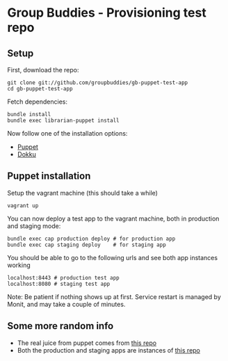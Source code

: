 # Group Buddies - Provisioning test repo

## Setup

First, download the repo:

    git clone git://github.com/groupbuddies/gb-puppet-test-app
    cd gb-puppet-test-app

Fetch dependencies:

    bundle install
    bundle exec librarian-puppet install

Now follow one of the installation options:

* [Puppet](#puppet-installation)
* [Dokku](#dokku-installation)

## Puppet installation

Setup the vagrant machine (this should take a while)

    vagrant up

You can now deploy a test app to the vagrant machine, both in production and
staging mode:

    bundle exec cap production deploy # for production app
    bundle exec cap staging deploy    # for staging app

You should be able to go to the following urls and see both app instances
working

    localhost:8443 # production test app
    localhost:8080 # staging test app

Note: Be patient if nothing shows up at first. Service restart is managed by
Monit, and may take a couple of minutes.

## Some more random info

* The real juice from puppet comes from [this repo](https://github.com/naps62/gb-puppet)
* Both the production and staging apps are instances of [this
repo](https://github.com/naps62/the_well_provisioned_test_app)


